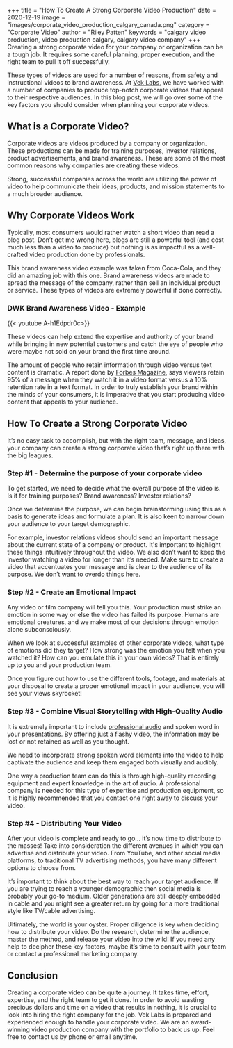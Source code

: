+++
title = "How To Create A Strong Corporate Video Production"
date = 2020-12-19
image = "images/corporate_video_production_calgary_canada.png"
category = "Corporate Video"
author = "Riley Patten"
keywords = "calgary video production, video production calgary, calgary video company"
+++
Creating a strong corporate video for your company or organization can be a tough job. It requires some careful planning, proper execution, and the right team to pull it off successfully.

These types of videos are used for a number of reasons, from safety and instructional videos to brand awareness. At [Vek Labs](https://www.veklabs.com/), we have worked with a number of companies to produce top-notch corporate videos that appeal to their respective audiences. In this blog post, we will go over some of the key factors you should consider when planning your corporate videos.

## What is a Corporate Video?

Corporate videos are videos produced by a company or organization. These productions can be made for training purposes, investor relations, product advertisements, and brand awareness. These are some of the most common reasons why companies are creating these videos.

Strong, successful companies across the world are utilizing the power of video to help communicate their ideas, products, and mission statements to a much broader audience.

## Why Corporate Videos Work

Typically, most consumers would rather watch a short video than read a blog post. Don’t get me wrong here, blogs are still a powerful tool (and cost much less than a video to produce) but nothing is as impactful as a well-crafted video production done by professionals.

This brand awareness video example was taken from Coca-Cola, and they did an amazing job with this one. Brand awareness videos are made to spread the message of the company, rather than sell an individual product or service. These types of videos are extremely powerful if done correctly.


### DWK Brand Awareness Video - Example

{{< youtube  A-h1Edpdr0c>}}

These videos can help extend the expertise and authority of your brand while bringing in new potential customers and catch the eye of people who were maybe not sold on your brand the first time around.

The amount of people who retain information through video versus text content is dramatic. A report done by [Forbes Magazine](https://www.forbes.com/sites/yec/2017/07/13/how-to-incorporate-video-into-your-social-media-strategy/?sh=281442577f2e), says viewers retain 95% of a message when they watch it in a video format versus a 10% retention rate in a text format. In order to truly establish your brand within the minds of your consumers, it is imperative that you start producing video content that appeals to your audience.

## How To Create a Strong Corporate Video

It’s no easy task to accomplish, but with the right team, message, and ideas, your company can create a strong corporate video that’s right up there with the big leagues.

### Step #1 - Determine the purpose of your corporate video

To get started, we need to decide what the overall purpose of the video is. Is it for training purposes? Brand awareness? Investor relations?

Once we determine the purpose, we can begin brainstorming using this as a basis to generate ideas and formulate a plan. It is also keen to narrow down your audience to your target demographic.

For example, investor relations videos should send an important message about the current state of a company or product. It's important to highlight these things intuitively throughout the video. We also don’t want to keep the investor watching a video for longer than it’s needed. Make sure to create a video that accentuates your message and is clear to the audience of its purpose. We don’t want to overdo things here.

### Step #2 - Create an Emotional Impact 

Any video or film company will tell you this. Your production must strike an emotion in some way or else the video has failed its purpose. Humans are emotional creatures, and we make most of our decisions through emotion alone subconsciously.

When we look at successful examples of other corporate videos, what type of emotions did they target? How strong was the emotion you felt when you watched it? How can you emulate this in your own videos? That is entirely up to you and your production team.

Once you figure out how to use the different tools, footage, and materials at your disposal to create a proper emotional impact in your audience, you will see your views skyrocket!

### Step #3 - Combine Visual Storytelling with High-Quality Audio

It is extremely important to include [professional audio](https://www.veklabs.com/reports/vekcast-audio-for-video/) and spoken word in your presentations. By offering just a flashy video, the information may be lost or not retained as well as you thought.

We need to incorporate strong spoken word elements into the video to help captivate the audience and keep them engaged both visually and audibly.

One way a production team can do this is through high-quality recording equipment and expert knowledge in the art of audio. A professional company is needed for this type of expertise and production equipment, so it is highly recommended that you contact one right away to discuss your video.

### Step #4 - Distributing Your Video

After your video is complete and ready to go… it’s now time to distribute to the masses! Take into consideration the different avenues in which you can advertise and distribute your video. From YouTube, and other social media platforms, to traditional TV advertising methods, you have many different options to choose from.

It’s important to think about the best way to reach your target audience. If you are trying to reach a younger demographic then social media is probably your go-to medium. Older generations are still deeply embedded in cable and you might see a greater return by going for a more traditional style like TV/cable advertising.

Ultimately, the world is your oyster. Proper diligence is key when deciding how to distribute your video. Do the research, determine the audience, master the method, and release your video into the wild! If you need any help to decipher these key factors, maybe it’s time to consult with your team or contact a professional marketing company.

## Conclusion 

Creating a corporate video can be quite a journey. It takes time, effort, expertise, and the right team to get it done. In order to avoid wasting precious dollars and time on a video that results in nothing, it is crucial to look into hiring the right company for the job. Vek Labs is prepared and experienced enough to handle your corporate video. We are an award-winning video production company with the portfolio to back us up. Feel free to contact us by phone or email anytime.